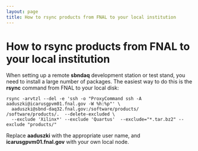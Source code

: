 ```yaml
---
layout: page
title: How to rsync products from FNAL to your local institution
---
```




How to rsync products from FNAL to your local institution
======================================================================================================================================

When setting up a remote **sbndaq** development station or test stand,
you need to install a large number of packages. The easiest way to do
this is the **rsync** command from FNAL to your local disk:

    rsync -arvtzl --del -e 'ssh -o "ProxyCommand ssh -A aaduszki@icarusgpvm01.fnal.gov -W %h:%p"' \
      aaduszki@sbnd-daq32.fnal.gov:/software/products/ /software/products/.  --delete-excluded \
      --exclude 'Xilinx*' --exclude 'Quartus'  --exclude="*.tar.bz2" --exclude "products/" 

Replace **aaduszki** with the appropriate user name, and
**icarusgpvm01.fnal.gov** with your own local node.
